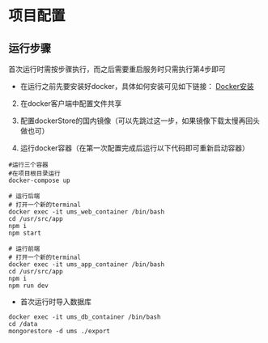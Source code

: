 # 项目配置
## 运行步骤
首次运行时需按步骤执行，而之后需要重启服务时只需执行第4步即可
-  在运行之前先要安装好docker，具体如何安装可见如下链接：
[Docker安装](https://store.docker.com/search?type=edition&offering=community)

2. 在docker客户端中配置文件共享  

3. 配置dockerStore的国内镜像（可以先跳过这一步，如果镜像下载太慢再回头做也可）

4. 运行docker容器（在第一次配置完成后运行以下代码即可重新启动容器）  

```
#运行三个容器
#在项目根目录运行
docker-compose up

# 运行后端
# 打开一个新的terminal
docker exec -it ums_web_container /bin/bash
cd /usr/src/app
npm i
npm start

# 运行前端
# 打开一个新的terminal
docker exec -it ums_app_container /bin/bash
cd /usr/src/app
npm i
npm run dev
```

- 首次运行时导入数据库

```
docker exec -it ums_db_container /bin/bash
cd /data
mongorestore -d ums ./export
```
